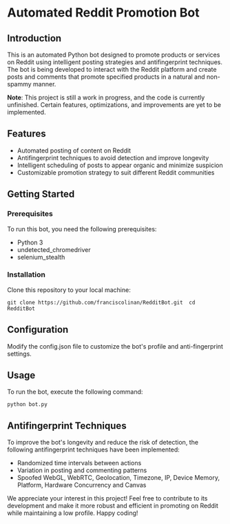 # Automated Reddit Promotion Bot

## Introduction

This is an automated Python bot designed to promote products or services on Reddit using intelligent posting strategies and antifingerprint techniques. The bot is being developed to interact with the Reddit platform and create posts and comments that promote specified products in a natural and non-spammy manner.

**Note**: This project is still a work in progress, and the code is currently unfinished. Certain features, optimizations, and improvements are yet to be implemented.

## Features

- Automated posting of content on Reddit
- Antifingerprint techniques to avoid detection and improve longevity
- Intelligent scheduling of posts to appear organic and minimize suspicion
- Customizable promotion strategy to suit different Reddit communities

## Getting Started

### Prerequisites
To run this bot, you need the following prerequisites:

- Python 3
- undetected_chromedriver
- selenium_stealth

### Installation

Clone this repository to your local machine:

`git clone https://github.com/franciscolinan/RedditBot.git 
cd RedditBot`

## Configuration
Modify the config.json file to customize the bot's profile and anti-fingerprint settings.

## Usage
To run the bot, execute the following command:

`python bot.py`

## Antifingerprint Techniques

To improve the bot's longevity and reduce the risk of detection, the following antifingerprint techniques have been implemented:

- Randomized time intervals between actions
- Variation in posting and commenting patterns
- Spoofed WebGL, WebRTC, Geolocation, Timezone, IP, Device Memory, Platform, Hardware Concurrency and Canvas

We appreciate your interest in this project! Feel free to contribute to its development and make it more robust and efficient in promoting on Reddit while maintaining a low profile. Happy coding!
